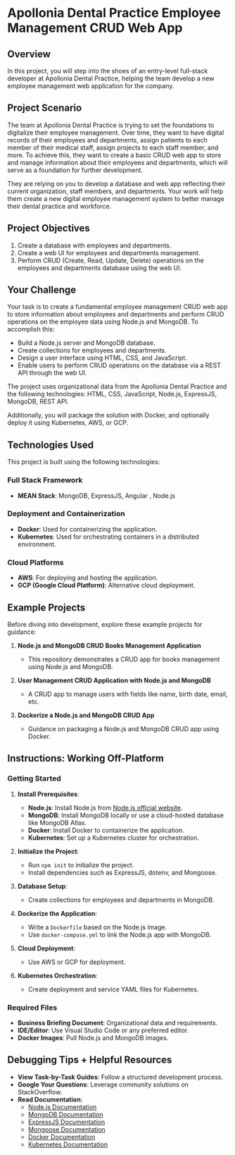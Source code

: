 # Apollonia Dental Practice Employee Management CRUD Web App

## Overview

In this project, you will step into the shoes of an entry-level full-stack developer at Apollonia Dental Practice, helping the team develop a new employee management web application for the company.

## Project Scenario

The team at Apollonia Dental Practice is trying to set the foundations to digitalize their employee management. Over time, they want to have digital records of their employees and departments, assign patients to each member of their medical staff, assign projects to each staff member, and more. To achieve this, they want to create a basic CRUD web app to store and manage information about their employees and departments, which will serve as a foundation for further development.

They are relying on you to develop a database and web app reflecting their current organization, staff members, and departments. Your work will help them create a new digital employee management system to better manage their dental practice and workforce.

## Project Objectives

1. Create a database with employees and departments.
2. Create a web UI for employees and departments management.
3. Perform CRUD (Create, Read, Update, Delete) operations on the employees and departments database using the web UI.

## Your Challenge

Your task is to create a fundamental employee management CRUD web app to store information about employees and departments and perform CRUD operations on the employee data using Node.js and MongoDB. To accomplish this:

- Build a Node.js server and MongoDB database.
- Create collections for employees and departments.
- Design a user interface using HTML, CSS, and JavaScript.
- Enable users to perform CRUD operations on the database via a REST API through the web UI.

The project uses organizational data from the Apollonia Dental Practice and the following technologies: HTML, CSS, JavaScript, Node.js, ExpressJS, MongoDB, REST API.

Additionally, you will package the solution with Docker, and optionally deploy it using Kubernetes, AWS, or GCP.

## Technologies Used

This project is built using the following technologies:

### Full Stack Framework

- **MEAN Stack**: MongoDB, ExpressJS, Angular , Node.js

### Deployment and Containerization

- **Docker**: Used for containerizing the application.
- **Kubernetes**: Used for orchestrating containers in a distributed environment.

### Cloud Platforms

- **AWS**: For deploying and hosting the application.
- **GCP (Google Cloud Platform)**: Alternative cloud deployment.

## Example Projects

Before diving into development, explore these example projects for guidance:

1. **Node.js and MongoDB CRUD Books Management Application**

   - This repository demonstrates a CRUD app for books management using Node.js and MongoDB.

2. **User Management CRUD Application with Node.js and MongoDB**

   - A CRUD app to manage users with fields like name, birth date, email, etc.

3. **Dockerize a Node.js and MongoDB CRUD App**
   - Guidance on packaging a Node.js and MongoDB CRUD app using Docker.

## Instructions: Working Off-Platform

### Getting Started

1. **Install Prerequisites**:

   - **Node.js**: Install Node.js from [Node.js official website](https://nodejs.org/).
   - **MongoDB**: Install MongoDB locally or use a cloud-hosted database like MongoDB Atlas.
   - **Docker**: Install Docker to containerize the application.
   - **Kubernetes**: Set up a Kubernetes cluster for orchestration.

2. **Initialize the Project**:

   - Run `npm init` to initialize the project.
   - Install dependencies such as ExpressJS, dotenv, and Mongoose.

3. **Database Setup**:

   - Create collections for employees and departments in MongoDB.

4. **Dockerize the Application**:

   - Write a `Dockerfile` based on the Node.js image.
   - Use `docker-compose.yml` to link the Node.js app with MongoDB.

5. **Cloud Deployment**:

   - Use AWS or GCP for deployment.

6. **Kubernetes Orchestration**:
   - Create deployment and service YAML files for Kubernetes.

### Required Files

- **Business Briefing Document**: Organizational data and requirements.
- **IDE/Editor**: Use Visual Studio Code or any preferred editor.
- **Docker Images**: Pull Node.js and MongoDB images.

## Debugging Tips + Helpful Resources

- **View Task-by-Task Guides**: Follow a structured development process.
- **Google Your Questions**: Leverage community solutions on StackOverflow.
- **Read Documentation**:
  - [Node.js Documentation](https://nodejs.org/en/docs/)
  - [MongoDB Documentation](https://www.mongodb.com/docs/)
  - [ExpressJS Documentation](https://expressjs.com/)
  - [Mongoose Documentation](https://mongoosejs.com/)
  - [Docker Documentation](https://docs.docker.com/)
  - [Kubernetes Documentation](https://kubernetes.io/docs/)
